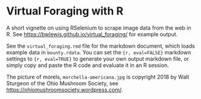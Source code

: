 # Virtual Foraging with R

A short vignette on using RSelenium to scrape image data from the web in R.
See https://bwlewis.github.io/virtual_foraging/ for example output.

See the `virtual_foraging.rmd` file for the markdown document, which
loads example data in `bounty.rdata`. You can set the `{r, eval=FALSE}`
markdown settings to `{r, eval=TRUE}` to generate your own output
markdown file, or simply copy and paste the R code and evaluate it in
an R session.

The picture of morels, `morchella-americana.jpg` is copyright 2018 by
Walt Sturgeon of the Ohio Mushroom Society, see
https://ohiomushroomsociety.wordpress.com/.
